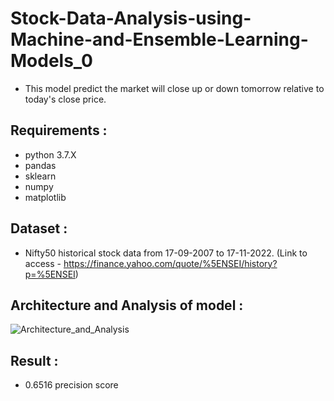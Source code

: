 # Stock-Data-Analysis-using-Machine-and-Ensemble-Learning-Models_0
- This model predict the market will close up or down tomorrow relative to today's close price.

## Requirements :

- python 3.7.X
- pandas
- sklearn
- numpy
- matplotlib

## Dataset :
- Nifty50 historical stock data from 17-09-2007 to 17-11-2022. (Link to access - https://finance.yahoo.com/quote/%5ENSEI/history?p=%5ENSEI)

## Architecture and Analysis of model :

![Architecture_and_Analysis](https://user-images.githubusercontent.com/116808590/225538843-5b45d53e-8144-4d65-90ff-5b5fc0d32b8d.png)


## Result :
- 0.6516 precision score

